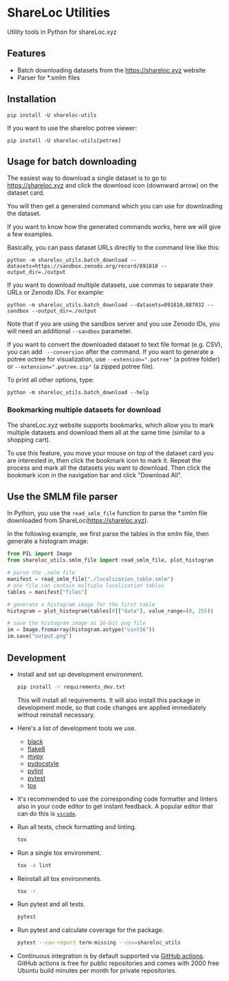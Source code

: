 # ShareLoc Utilities

Utility tools in Python for shareLoc.xyz

## Features
 - Batch downloading datasets from the https://shareloc.xyz website
 - Parser for *.smlm files


## Installation
```
pip install -U shareloc-utils
```

If you want to use the shareloc potree viewer:

```
pip install -U shareloc-utils[potree]
```

## Usage for batch downloading

The easiest way to download a single dataset is to go to https://shareloc.xyz and click the download icon (downward arrow) on the dataset card.

You will then get a generated command which you can use for downloading the dataset.

If you want to know how the generated commands works, here we will give a few examples.

Basically, you can pass dataset URLs directly to the command line like this:
```
python -m shareloc_utils.batch_download --datasets=https://sandbox.zenodo.org/record/891810 --output_dir=./output
```

If you want to download multiple datasets, use commas to separate their URLs or Zenodo IDs. For example:
```
python -m shareloc_utils.batch_download --datasets=891810,887832 --sandbox --output_dir=./output
```
Note that if you are using the sandbox server and you use Zenodo IDs, you will need an additional `--sandbox` parameter. 

If you want to convert the downloaded dataset to text file format (e.g. CSV), you can add ` --conversion` after the command. If you want to generate a potree octree for visualization, use `--extension=".potree"` (a potree folder) or `--extension=".potree.zip"` (a zipped potree file). 

To print all other options, type: 
```
python -m shareloc_utils.batch_download --help
```

### Bookmarking multiple datasets for download 

The shareLoc.xyz website supports bookmarks, which allow you to mark multiple datasets and download them all at the same time (similar to a shopping cart).

To use this feature, you move your mouse on top of the dataset card you are interested in, then click the bookmark icon to mark it. Repeat the process and mark all the datasets you want to download. Then click the bookmark icon in the navigation bar and click "Download All".

## Use the SMLM file parser

In Python, you use the `read_smlm_file` function to parse the *.smlm file downloaded from ShareLoc(https://shareloc.xyz).

In the following example, we first parse the tables in the smlm file, then generate a histogram image:
```python
from PIL import Image
from shareloc_utils.smlm_file import read_smlm_file, plot_histogram

# parse the .smlm file
manifest = read_smlm_file("./localization_table.smlm")
# one file can contain multiple localization tables
tables = manifest["files"]

# generate a histogram image for the first table
histogram = plot_histogram(tables[0]["data"], value_range=(0, 255))

# save the histogram image as 16-bit png file
im = Image.fromarray(histogram.astype("uint16"))
im.save("output.png")
```

## Development

- Install and set up development environment.

  ```sh
  pip install -r requirements_dev.txt
  ```

  This will install all requirements.
It will also install this package in development mode, so that code changes are applied immediately without reinstall necessary.

- Here's a list of development tools we use.
  - [black](https://pypi.org/project/black/)
  - [flake8](https://pypi.org/project/flake8/)
  - [mypy](https://pypi.org/project/mypy/)
  - [pydocstyle](https://pypi.org/project/pydocstyle/)
  - [pylint](https://pypi.org/project/pylint/)
  - [pytest](https://pypi.org/project/pytest/)
  - [tox](https://pypi.org/project/tox/)
- It's recommended to use the corresponding code formatter and linters also in your code editor to get instant feedback. A popular editor that can do this is [`vscode`](https://code.visualstudio.com/).
- Run all tests, check formatting and linting.

  ```sh
  tox
  ```

- Run a single tox environment.

  ```sh
  tox -e lint
  ```

- Reinstall all tox environments.

  ```sh
  tox -r
  ```

- Run pytest and all tests.

  ```sh
  pytest
  ```

- Run pytest and calculate coverage for the package.

  ```sh
  pytest --cov-report term-missing --cov=shareloc_utils
  ```

- Continuous integration is by default supported via [GitHub actions](https://help.github.com/en/actions). GitHub actions is free for public repositories and comes with 2000 free Ubuntu build minutes per month for private repositories.
